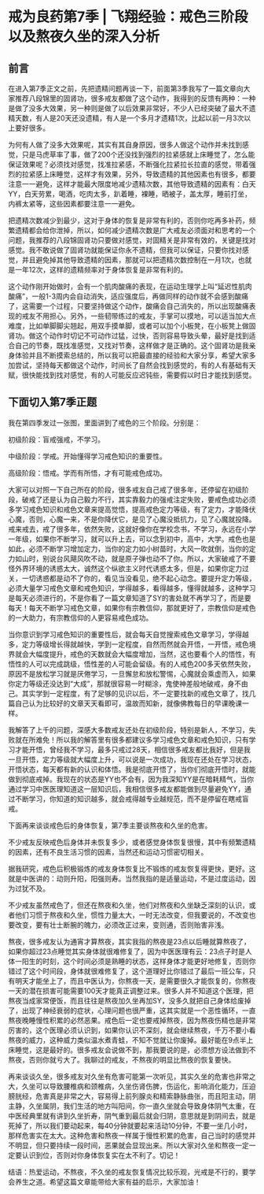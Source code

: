 # 戒为良药第7季 | 飞翔经验：戒色三阶段以及熬夜久坐的深入分析

## 前言
在进入第7季正文之前，先把遗精问题再谈一下，前面第3季我写了一篇文章向大家推荐八段锦里的固肾功，很多戒友都做了这个动作，我得到的反馈有两种：一种是做了没多大效果，另一种则是做了以后效果非常好，不少人已经突破了最大不遗精天数，有人是20天还没遗精，有人是一个多月才遗精1次，比起以前一月3次以上要好很多。

为何有人做了没多大效果呢，其实有其自身原因，很多人做这个动作并未找到感觉，只是马虎草率了事，做了200个还没找到强烈的拉紧感就上床睡觉了，怎么能保证效果呢？必须找对感觉，找准拉紧感，不断强化拉紧拉长拉直的感觉，带着强烈的拉紧感上床睡觉，这样才有效果，另外，导致遗精的其他因素也有很多，都要注意一一避免，这样才能最大限度地减少遗精次数，其他导致遗精的因素有：白天YY，白天劳累，喝酒，吃肉太多，趴着睡，裸睡，晒被子，盖太厚，睡前打坐，内裤太紧等，这些因素都要注意一一避免。

把遗精次数减少到最少，这对于身体的恢复是非常有利的，否则你吃再多补药，频繁遗精都会给你泄掉，所以，如何减少遗精次数是广大戒友必须面对和思考的一个问题，我推荐的八段锦固肾功只要做对感觉，对固精关是非常有效的，关键是找对感觉。我不敢说做了固肾功就能保证你永不遗精，但我可以保证，只要你找对感觉，并且避免掉其他导致遗精的因素，那就可以把遗精次数控制在一月1次，也就是一年12次，这样的遗精频率对于身体恢复是非常有利的。

这个动作刚开始做时，会有一个肌肉酸痛的表现，在运动生理学上叫“延迟性肌肉酸痛”，一般1-3周内会自动消失，适应强度后，再做同样的动作就不会感到酸痛了，这需要一个过程，只要坚持做这个动作，酸痛会自己消失的，所以出现酸痛表现的戒友不用担心。另外，一些韧带练过的戒友，手掌可以摸地，可以适当加大点难度，比如单脚脚尖翘起，用双手摸单脚，或者可以加个小板凳，在小板凳上做固肾功。做这个动作时切记不可动作过猛，过快，否则容易导致头晕，最好是找到适合自己的节奏，既找准感觉，又找对节奏，这样做才是正确的。这个固肾功是我亲身体验并且不断摸索总结的，所以我可以把最直接的经验和大家分享，希望大家多加尝试，坚持每天都做这个动作，时间长了自然会找到感觉的，有的人有基础有天赋，很快能找到找对感觉，有的人可能反应迟钝些，需要假以时日才能找到感觉。

## 下面切入第7季正题

我在第四季发过一张图，里面讲到了戒色的三个阶段。分别是：

初级阶段：盲戒强戒，不学习。

中级阶段：学戒。开始懂得学习戒色知识的重要性。

高级阶段：悟戒。学而有所悟，才有可能戒色成功。

大家可以对照一下自己所在的阶段，很多戒友自己戒了很多年，还停留在初级阶段，破戒了还是认为自己毅力不行，其实靠毅力的强戒注定失败，要戒色成功必须多学习戒色知识和戒色文章来提高觉悟，提高戒色定力等级，有了定力，才能降伏心魔，否则，心魔一来，不是你降伏它，是见了心魔没抵抗力，见了心魔就投降。戒来戒去，戒了很多年，依然失败，这就好像你在学校念书，不学习，永远在小学一年级，如果你不断学习，就可以升上去，可以念到初中，高中，大学。戒色也是如此，必须不断学习增加定力，当你的定力如小树苗时，大风一吹就倒，当你的定力如山时，别说台风飓风吹不动，就是原子弹也动不了你。所以，大家破戒了不要怪外界环境的诱惑太大，诚然这个纵欲主义时代诱惑太多，但是，如果你定力过关，一切诱惑都是动不了你的，看见当没看见，绝不起心动念。要提升定力等级，必须大量学习戒色文章和戒色知识，学得越多，看得越多，懂得就越多，这种学习是每天必须进行的，不是你看了一篇文章知道了SY的害处就不再学习了，而是要每天！每天不断学习戒色文章，如果你有宗教信仰，那就更好了，宗教信仰是戒色的一大助力，有宗教信仰的人更容易戒色成功。

当你意识到学习戒色知识的重要性后，就会每天自觉搜索戒色文章学习，学得越多，定力等级增长得就越快，学到一定程度，自然而然就会开悟，一开悟，戒色境界就会大幅度提升，戒色的天数就会大幅度增加，当然，这也要看个人的悟性，有悟性的人可以完成跳级，悟性差的人可能会留级。有的人戒色200多天依然失败，原因不是放松学习就是厌倦学习，一旦懈怠和放松警惕，心魔就会乘虚而入，如果你定力等级还没达到“大成”，那就很容易一时糊涂，鬼使神差般地破戒，身不由己。其实学到一定程度，有了足够的见识以后，不一定要找新的戒色文章了，找几篇自己认为比较好的文章天天看即可，温故而知新，就像佛教每日的早课晚课一样。

我解答了上千的问题，深感大多数戒友还处在初级阶段，特别是新人，不学习，失败就在所难免！所以我的解答里有很多都建议多学习戒色文章和戒色知识，只有学习才能开悟，曾经我不学习，最多只戒过28天，相信很多戒友都比我好，但是我一旦开悟，定力等级就大幅度上升，可以说是一次成功，我现在还处在学习状态，开悟状态，每天都有新的认识和体悟。我是彻底开悟了，当你们彻底开悟时，就能做到彻底戒掉。我现在的状态是YY也不会有，因为我深知YY是在暗耗精气，当你通过学习中医医理知道这一层知识后，我相信很多戒友都能做到尽量避免YY，通过不断学习，你知道的知识越多，就会戒得越专业越规范，而不是停留在瞎戒盲戒。
 
下面再来谈谈戒色后的身体恢复，第7季主要谈熬夜和久坐的危害。

不少戒友反映戒色后身体并未恢复多少，或者感觉身体恢复很慢，其中有频繁遗精的因素，还有不良生活习惯的因素，当然还和运动习惯密切相关。

据我研究，戒色后积极锻炼的戒友身体恢复比不锻炼的戒友恢复得更快，更好。这就是中医讲的：动则升阳，阳强则寿。当然我指的是适量运动，不是过度运动，因为过犹不及。

不少戒友虽然戒色了，但还在熬夜和久坐，他们对熬夜和久坐缺乏深刻的认识，或者他们习惯于熬夜和久坐，惯性力量太大，一时无法改变，但我要说的，不改变也要改变，要有壮士断腕的魄力，必须改正过来，变则通，否则贻害非浅。

熬夜，很多戒友认为通宵才算熬夜，其实我指的熬夜是23点以后睡就算熬夜了，如果你超过23点睡觉其实身体就很难修复了，因为中医医理有云：23点子时是人体一阳生的时刻，这个时间必须是熟睡的状态，这样身体才能更好地修复，否则你错过了这个时间段，身体就很难修复了，这个道理好比你错过了最后一班公车，只有明天才能坐上了，而且中医认为，你熬夜一天，是需要很久才能恢复的，你熬夜一天的潜在损害可能需要100天才能真正调整过来。很多人并不知道这个医理，把熬夜当成家常便饭，而且往往是熬夜加久坐再加SY，没多久就把自己身体给废掉了，出现了神经衰弱的症状，心理问题也很严重，这其实就是一个恶性循环，一直熬夜晚睡慢性积累的必然恶果。戒色后一定也要戒掉熬夜，因为熬夜伤精也是非常厉害的，这个医理必须认识到，如果你认识不深刻，就会继续熬夜，千万不要小看熬夜的威力，这种威力类似温水煮青蛙，不知不觉就让你废掉。最好能在9点半上床睡觉，这是最好的。很多戒友会说做不到，那我要说的是，必须想方设法做到不熬夜，否则你就亏大了。我聊过的戒友，不熬夜的明显比熬夜的恢复要快。

再来谈谈久坐，很多戒友对久坐有危害可能第一次听见，其实久坐的危害也非常之大，久坐可以导致腰椎病和颈椎病，久坐伤肾伤脾，伤运化，影响消化能力，压迫膀胱经，危害真是非常之大，容易得上前列腺炎和精索静脉曲张，而且阳主动，阴主静，久坐属阴，我们生活的地方叫阳间，你一直久坐就会导致身体阴气太重，在中医经典里就有讲到久坐折寿，阴气重到最后就会归阴，意思就是到阴间去，就是死掉了，所以我们要动起来，每40分钟就要起来活动10分钟，不要一坐几小时，那样危害实在太大。这种危害和熬夜一样属于慢性积累的危害，自己当时的感觉并不明显，但只要持续一段时间，恶果就会显现出来。所以大家对久坐和熬夜一定一定要认识到位，否则对你身体恢复实在太不利了。切记！

结语：热爱运动，不熬夜，不久坐的戒友恢复情况比较乐观，光戒是不行的，要学会养生之道。希望这篇文章能带给大家有益的启示，大家加油！ 